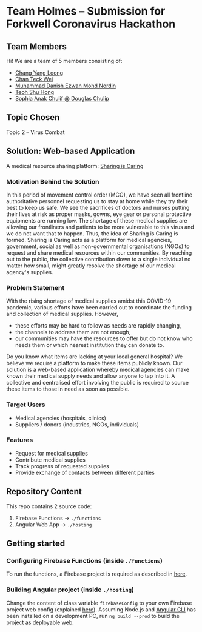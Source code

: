 # Team Holmes &#8211; Submission for Forkwell Coronavirus Hackathon

## Team Members
Hi! We are a team of 5 members consisting of:
* [Chang Yang Loong](https://github.com/changyangloong)
* [Chan Teck Wei](https://github.com/chantw)
* [Muhammad Danish Ezwan Mohd Nordin](https://github.com/coffeestains1908)
* [Teoh Shu Hong](https://github.com/Harlley7289)
* [Sophia Anak Chulif @ Douglas Chulip](https://github.com/sophiadouglas)

## Topic Chosen
Topic 2 &#8211; Virus Combat

## Solution: Web-based Application
A medical resource sharing platform: [Sharing is Caring](https://neuon-hackathon-holmes.web.app/)

### Motivation Behind the Solution
In this period of movement control order (MCO), we have seen all frontline authoritative personnel requesting us to 
stay at home while they try their best to keep us safe. We see the sacrifices of doctors and nurses putting their lives at risk 
as proper masks, gowns, eye gear or personal protective equipments are running low. The shortage of these medical supplies
are allowing our frontliners and patients to be more vulnerable to this virus and we do not want that to happen. Thus, the idea 
of Sharing is Caring is formed. Sharing is Caring acts as a platform for medical agencies, government, social as well as non-governmental organisations (NGOs) to request and share medical resources within our communities. By reaching out to the public, the 
collective contribution down to a single individual no matter how small, might greatly resolve the shortage of our medical agency's supplies. 

### Problem Statement
With the rising shortage of medical supplies amidst this COVID-19 pandemic, various efforts have been carried out 
to coordinate the funding and collection of medical supplies. However, 
* these efforts may be hard to follow as needs are rapidly changing,
* the channels to address them are not enough,
* our communities may have the resources to offer but do not know who needs them or which nearest institution they 
can donate to. 

Do you know what items are lacking at your local general hospital? We believe we require a platform to make these 
items publicly known. Our solution is a web-based application whereby medical agencies can make known their 
medical supply needs and allow anyone to tap into it. A collective and centralised effort involving the public 
is required to source these items to those in need as soon as possible.

### Target Users
* Medical agencies (hospitals, clinics)
* Suppliers / donors (industries, NGOs, individuals)

### Features
* Request for medical supplies
* Contribute medical supplies
* Track progress of requested supplies
* Provide exchange of contacts between different parties

## Repository Content
This repo contains 2 source code:
1. Firebase Functions -> `./functions`
2. Angular Web App -> `./hosting`

## Getting started

### Configuring Firebase Functions (inside `./functions`)
To run the functions, a Firebase project is required as described in [here](https://firebase.google.com/docs/functions/get-started).

### Building Angular project (inside `./hosting`)
Change the content of class variable `firebaseConfig` to your own Firebase project web config (explained [here](https://support.google.com/firebase/answer/7015592?hl=en)). Assuming Node.js and [Angular CLI](https://angular.io/guide/setup-local) has been installed on a development PC, run `ng build --prod` to build the project as deployable web.

